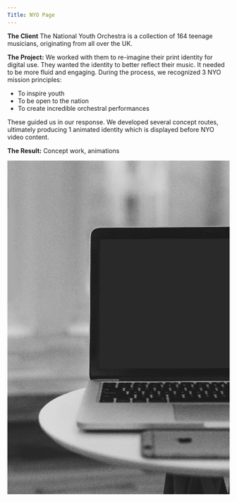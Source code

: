 ```yaml
---
Title: NYO Page
---
```


**The Client** The National Youth Orchestra is a collection of 164 teenage musicians, originating from all over the UK.

**The Project:** We worked with them to re-imagine their print identity for digital use. They wanted the identity to better reflect their music. It needed to be more fluid and engaging. During the process, we recognized 3 NYO mission principles:

- To inspire youth
- To be open to the nation
- To create incredible orchestral performances

These guided us in our response. We developed several concept routes, ultimately producing 1 animated identity which is displayed before NYO video content.

**The Result:** Concept work, animations

<img src="/assets/img/nyo/laptopBW.jpg" alt="" style="max-width:100%;">
